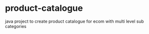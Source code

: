 # product-catalogue
java project to create product catalogue for ecom with multi level sub categories

